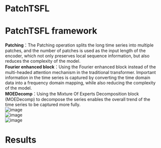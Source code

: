 # PatchTSFL
# PatchTSFL framework
**Patching**：The Patching operation splits the long time series into multiple patches, and the number of patches is used as the input length of the encoder, which not only preserves local sequence information, but also reduces the complexity of the model.    
**Fourier enhanced block**：Using the Fourier enhanced block instead of the multi-headed attention mechanism in the traditional transformer. Important information in the time series is captured by converting the time domain data into a frequency domain mapping, while also reducing the complexity of the model.    
**MOEDecomp**：Using the Mixture Of Experts Decomposition block (MOEDecomp) to decompose the series enables the overall trend of the time series to be captured more fully.   
![image](https://github.com/WESTBROOK-0/PatchTSFL/assets/59240114/f7989dbd-a268-4bf1-89fe-ab8615ac0de9)  
![image](https://github.com/WESTBROOK-0/PatchTSFL/assets/59240114/ca0a2ad7-fbd5-4a0d-820c-b3344119b5a7)  
![image](https://github.com/WESTBROOK-0/PatchTSFL/assets/59240114/e75f91fe-92d6-4107-b2fc-9d7d7c70a995)  

# Results





